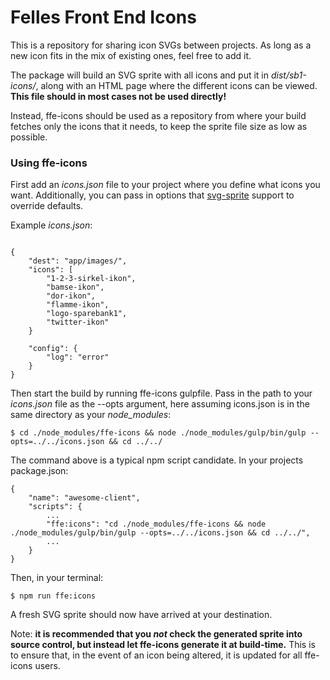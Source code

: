 # Felles Front End Icons

This is a repository for sharing icon SVGs between projects. As long as a new icon fits in the mix of existing ones,
feel free to add it. 

The package will build an SVG sprite with all icons and put it in _dist/sb1-icons/_, along with an HTML page where
the different icons can be viewed. **This file should in most cases not be used directly!**

Instead, ffe-icons should be used as a repository from where your build fetches only the icons that it needs, to keep
the sprite file size as low as possible.


### Using ffe-icons
First add an _icons.json_ file to your project where you define what icons you want. Additionally, you can
pass in options that [svg-sprite](https://github.com/jkphl/svg-sprite) support to override defaults.

Example _icons.json_:

```

{
    "dest": "app/images/",
    "icons": [
        "1-2-3-sirkel-ikon",
        "bamse-ikon",
        "dor-ikon",
        "flamme-ikon",
        "logo-sparebank1",
        "twitter-ikon"
    }

    "config": {
        "log": "error"
    }
}

```

Then start the build by running ffe-icons gulpfile. Pass in the path to your _icons.json_ file as
the --opts argument, here assuming icons.json is in the same directory as your _node_modules_:

`$ cd ./node_modules/ffe-icons && node ./node_modules/gulp/bin/gulp --opts=../../icons.json && cd ../../`

The command above is a typical npm script candidate. In your projects package.json:

```
{
    "name": "awesome-client",
    "scripts": {
        ...
        "ffe:icons": "cd ./node_modules/ffe-icons && node ./node_modules/gulp/bin/gulp --opts=../../icons.json && cd ../../",
        ...
    }
}
```

Then, in your terminal:

`$ npm run ffe:icons`

A fresh SVG sprite should now have arrived at your destination.

Note: **it is recommended that you _not_ check the generated sprite into source control, but instead let ffe-icons
generate it at build-time.** This is to ensure that, in the event of an icon being altered, it is updated for all
ffe-icons users.
